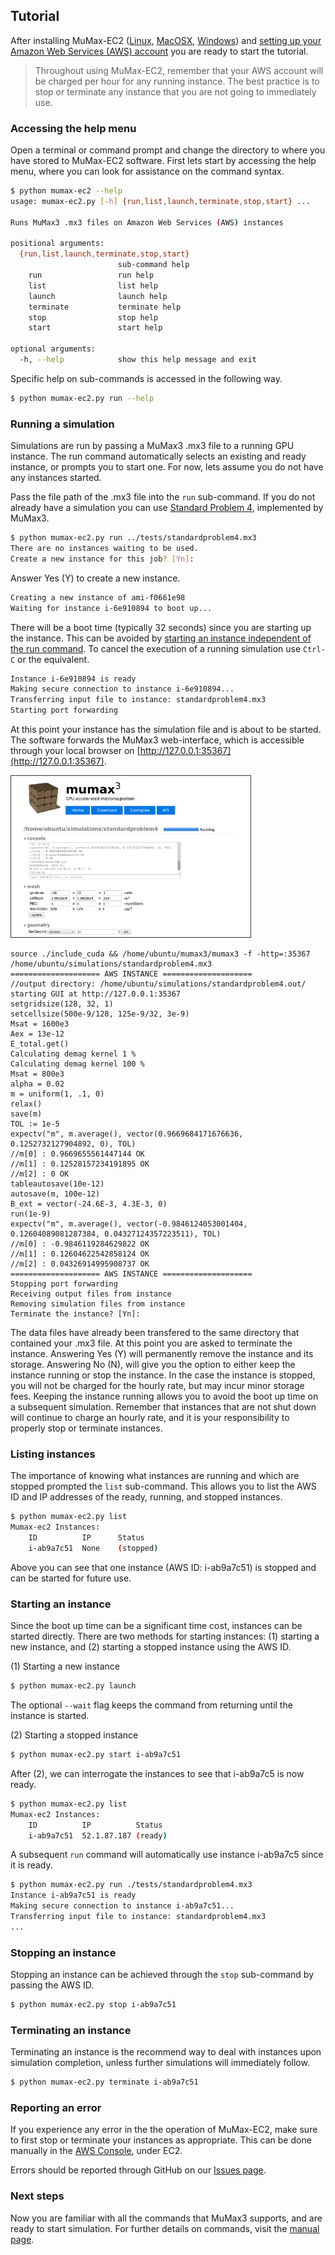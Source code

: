 ## Tutorial ##

After installing MuMax-EC2 ([Linux](install_linux.md), [MacOSX](install_mac.md), [Windows](install_windows.md)) and [setting up your Amazon Web Services (AWS) account](setup_aws.md) you are ready to start the tutorial.

> Throughout using MuMax-EC2, remember that your AWS account will be charged per hour for any running instance. The best practice is to stop or terminate any instance that you are not going to immediately use.

### Accessing the help menu ###

Open a terminal or command prompt and change the directory to where you have stored to MuMax-EC2 software. First lets start by accessing the help menu, where you can look for assistance on the command syntax.

```bash
$ python mumax-ec2 --help
usage: mumax-ec2.py [-h] {run,list,launch,terminate,stop,start} ...

Runs MuMax3 .mx3 files on Amazon Web Services (AWS) instances

positional arguments:
  {run,list,launch,terminate,stop,start}
                        sub-command help
    run                 run help
    list                list help
    launch              launch help
    terminate           terminate help
    stop                stop help
    start               start help

optional arguments:
  -h, --help            show this help message and exit

```

Specific help on sub-commands is accessed in the following way.
```bash
$ python mumax-ec2.py run --help
```

### Running a simulation ###

Simulations are run by passing a MuMax3 .mx3 file to a running GPU instance. The run command automatically selects an existing and ready instance, or prompts you to start one. For now, lets assume you do not have any instances started.

Pass the file path of the .mx3 file into the `run` sub-command. If you do not already have a simulation you can use [Standard Problem 4](https://raw.githubusercontent.com/mumax/3/arne/test/standardproblem4.mx3), implemented by MuMax3.

```bash
$ python mumax-ec2.py run ../tests/standardproblem4.mx3
There are no instances waiting to be used.
Create a new instance for this job? [Yn]: 
```

Answer Yes (Y) to create a new instance.

```bash
Creating a new instance of ami-f0661e98
Waiting for instance i-6e910894 to boot up...
```
There will be a boot time (typically 32 seconds) since you are starting up the instance. This can be avoided by [starting an instance independent of the run command](#starting-an-instance). To cancel the execution of a running simulation use `Ctrl-C` or the equivalent.

```bash
Instance i-6e910894 is ready
Making secure connection to instance i-6e910894...
Transferring input file to instance: standardproblem4.mx3
Starting port forwarding
```
At this point your instance has the simulation file and is about to be started. The software forwards the MuMax3 web-interface, which is accessible through your local browser on [http://127.0.0.1:35367](http://127.0.0.1:35367).

<img src="tutorial_1.png" height="250" style="border: solid 1px #333333; padding: 4px;" />

```
source ./include_cuda && /home/ubuntu/mumax3/mumax3 -f -http=:35367 /home/ubuntu/simulations/standardproblem4.mx3
==================== AWS INSTANCE ====================
//output directory: /home/ubuntu/simulations/standardproblem4.out/
starting GUI at http://127.0.0.1:35367
setgridsize(128, 32, 1)
setcellsize(500e-9/128, 125e-9/32, 3e-9)
Msat = 1600e3
Aex = 13e-12
E_total.get()
Calculating demag kernel 1 %
Calculating demag kernel 100 %
Msat = 800e3
alpha = 0.02
m = uniform(1, .1, 0)
relax()
save(m)
TOL := 1e-5
expectv("m", m.average(), vector(0.9669684171676636, 0.1252732127904892, 0), TOL)
//m[0] : 0.9669655561447144 OK
//m[1] : 0.12528157234191895 OK
//m[2] : 0 OK
tableautosave(10e-12)
autosave(m, 100e-12)
B_ext = vector(-24.6E-3, 4.3E-3, 0)
run(1e-9)
expectv("m", m.average(), vector(-0.9846124053001404, 0.12604089081287384, 0.04327124357223511), TOL)
//m[0] : -0.9846119284629822 OK
//m[1] : 0.12604622542858124 OK
//m[2] : 0.04326914995908737 OK
==================== AWS INSTANCE ====================
Stopping port forwarding
Receiving output files from instance
Removing simulation files from instance
Terminate the instance? [Yn]:
```
The data files have already been transfered to the same directory that contained your .mx3 file. At this point you are asked to terminate the instance. Answering Yes (Y) will permanently remove the instance and its storage. Answering No (N), will give you the option to either keep the instance running or stop the instance. In the case the instance is stopped, you will not be charged for the hourly rate, but may incur minor storage fees. Keeping the instance running allows you to avoid the boot up time on a subsequent simulation. Remember that instances that are not shut down will continue to charge an hourly rate, and it is your responsibility to properly stop or terminate instances.

### Listing instances ###

The importance of knowing what instances are running and which are stopped prompted the `list` sub-command. This allows you to list the AWS ID and IP addresses of the ready, running, and stopped instances.

```bash
$ python mumax-ec2.py list
Mumax-ec2 Instances:
    ID          IP      Status
    i-ab9a7c51  None    (stopped)
```
Above you can see that one instance (AWS ID: i-ab9a7c51) is stopped and can be started for future use.

### Starting an instance ###

Since the boot up time can be a significant time cost, instances can be started directly. There are two methods for starting instances: (1) starting a new instance, and (2) starting a stopped instance using the AWS ID.

(1) Starting a new instance
```bash
$ python mumax-ec2.py launch
```
The optional `--wait` flag keeps the command from returning until the instance is started.

(2) Starting a stopped instance
```bash
$ python mumax-ec2.py start i-ab9a7c51
```

After (2), we can interrogate the instances to see that i-ab9a7c5 is now ready.

```bash
$ python mumax-ec2.py list
Mumax-ec2 Instances:
    ID          IP          Status
    i-ab9a7c51  52.1.87.187 (ready)
```

A subsequent `run` command will automatically use instance i-ab9a7c5 since it is ready.
```bash
$ python mumax-ec2.py run ./tests/standardproblem4.mx3
Instance i-ab9a7c51 is ready
Making secure connection to instance i-ab9a7c51...
Transferring input file to instance: standardproblem4.mx3
...
```

### Stopping an instance ###

Stopping an instance can be achieved through the `stop` sub-command by passing the AWS ID.

```bash
$ python mumax-ec2.py stop i-ab9a7c51
```

### Terminating an instance ###

Terminating an instance is the recommend way to deal with instances upon simulation completion, unless further simulations will immediately follow.

```bash
$ python mumax-ec2.py terminate i-ab9a7c51
```

### Reporting an error ###

If you experience any error in the the operation of MuMax-EC2, make sure to first stop or terminate your instances as appropriate. This can be done manually in the [AWS Console](https://console.aws.amazon.com/console/), under EC2.

Errors should be reported through GitHub on our [Issues page](https://github.com/ralph-group/mumax-ec2/issues).

### Next steps ###

Now you are familiar with all the commands that MuMax3 supports, and are ready to start simulation. For further details on commands, visit the [manual page](manual.md).
